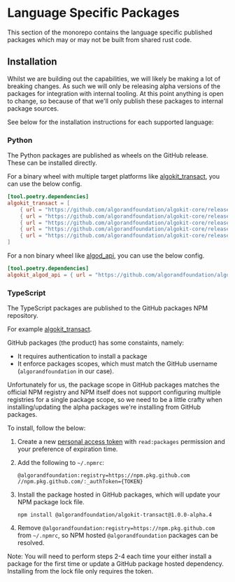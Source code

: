 # Language Specific Packages

This section of the monorepo contains the language specific published packages which may or may not be built from shared rust code.

## Installation

Whilst we are building out the capabilities, we will likely be making a lot of breaking changes.
As such we will only be releasing alpha versions of the packages for integration with internal tooling.
At this point anything is open to change, so because of that we'll only publish these packages to internal package sources.

See below for the installation instructions for each supported language:

### Python

The Python packages are published as wheels on the GitHub release. These can be installed directly.

For a binary wheel with multiple target platforms like [algokit_transact](https://github.com/algorandfoundation/algokit-core/releases/tag/python%2Falgokit_transact%401.0.0-alpha.1), you can use the below config.

```toml
[tool.poetry.dependencies]
algokit_transact = [
    { url = "https://github.com/algorandfoundation/algokit-core/releases/download/python%2Falgokit_transact%401.0.0-alpha.1/algokit_transact-1.0.0a1-py3-none-macosx_10_12_x86_64.whl", markers = "sys_platform == 'darwin' and platform_machine == 'x86_64'" },
    { url = "https://github.com/algorandfoundation/algokit-core/releases/download/python%2Falgokit_transact%401.0.0-alpha.1/algokit_transact-1.0.0a1-py3-none-macosx_11_0_arm64.whl", markers = "sys_platform == 'darwin' and platform_machine == 'arm64'" },
    { url = "https://github.com/algorandfoundation/algokit-core/releases/download/python%2Falgokit_transact%401.0.0-alpha.1/algokit_transact-1.0.0a1-py3-none-manylinux_2_17_x86_64.manylinux2014_x86_64.whl", markers = "sys_platform == 'linux' and platform_machine == 'x86_64'" },
    { url = "https://github.com/algorandfoundation/algokit-core/releases/download/python%2Falgokit_transact%401.0.0-alpha.1/algokit_transact-1.0.0a1-py3-none-manylinux_2_17_aarch64.manylinux2014_aarch64.whl", markers = "sys_platform == 'linux' and platform_machine == 'aarch64'" },
    { url = "https://github.com/algorandfoundation/algokit-core/releases/download/python%2Falgokit_transact%401.0.0-alpha.1/algokit_transact-1.0.0a1-py3-none-win_amd64.whl", markers = "sys_platform == 'win32' and platform_machine == 'AMD64'" }
]
```

For a non binary wheel like [algod_api](https://github.com/algorandfoundation/algokit-core/releases/tag/python%2Falgod_api%401.0.0-alpha.2), you can use the below config.

```toml
[tool.poetry.dependencies]
algokit_algod_api = { url = "https://github.com/algorandfoundation/algokit-core/releases/download/python%2Falgod_api%401.0.0-alpha.2/algokit_algod_api-1.0.0a2-py3-none-any.whl" }
```

### TypeScript

The TypeScript packages are published to the GitHub packages NPM repository.

For example [algokit_transact](https://github.com/algorandfoundation/algokit-core/pkgs/npm/algokit-transact).

GitHub packages (the product) has some constaints, namely:

- It requires authentication to install a package
- It enforce packages scopes, which must match the GitHub username (`algorandfoundation` in our case).

Unfortunately for us, the package scope in GitHub packages matches the official NPM registry and NPM itself does not support configuring multiple registries for a single package scope, so we need to be a little crafty when installing/updating the alpha packages we're installing from GitHub packages.

To install, follow the below:

1. Create a new [personal access token](https://github.com/settings/tokens/new) with `read:packages` permission and your preference of expiration time.
2. Add the following to `~/.npmrc`:

   ```
   @algorandfoundation:registry=https://npm.pkg.github.com
   //npm.pkg.github.com/:_authToken={TOKEN}
   ```

3. Install the package hosted in GitHub packages, which will update your NPM package lock file.

   ```
   npm install @algorandfoundation/algokit-transact@1.0.0-alpha.4
   ```

4. Remove `@algorandfoundation:registry=https://npm.pkg.github.com` from `~/.npmrc`, so NPM hosted `@algorandfoundation` packages can be resolved.

Note: You will need to perform steps 2-4 each time your either install a package for the first time or update a GitHub package hosted dependency. Installing from the lock file only requires the token.

